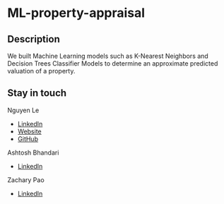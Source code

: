 # ML-property-appraisal

## Description
We built Machine Learning models such as K-Nearest Neighbors and Decision Trees Classifier Models to determine an approximate predicted valuation of a property.‍

## Stay in touch
Nguyen Le
- [LinkedIn](http://linkedin.com/in/nguyenle04/)
- [Website](http://filiple.github.io)
- [GitHub](http://github.com/FilipLe)

Ashtosh Bhandari
- [LinkedIn](https://www.linkedin.com/in/ashtosh-bhandari-8056b1246/)

Zachary Pao
- [LinkedIn](https://www.linkedin.com/in/zachary-pao-506788161/)
